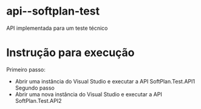 # api--softplan-test
API implementada para um teste técnico

# Instrução para execução
Primeiro passo:
  - Abrir uma instância do Visual Studio e executar a API SoftPlan.Test.API1 
Segundo passo 
   - Abrir uma nova instância do Visual Studio e executar a API SoftPlan.Test.API2 
